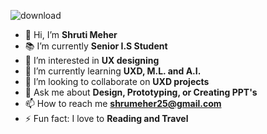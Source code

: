  ![download](https://github.com/user-attachments/assets/173d3eac-2a85-4a3b-9719-c25018085975)


- 👋 Hi, I’m **Shruti Meher**
- 📚 I’m currently **Senior I.S Student**
- 👀 I’m interested in **UX designing**
- 🌱 I’m currently learning **UXD, M.L. and A.I.**
- 💞️ I’m looking to collaborate on **UXD projects**
- 💬 Ask me about **Design, Prototyping, or Creating PPT's**
- 📫 How to reach me **shrumeher25@gmail.com**
- ⚡ Fun fact: I love to **Reading and Travel**

<!---
mshruti06/mshruti06 is a ✨ special ✨ repository because its `README.md` (this file) appears on your GitHub profile.
You can click the Preview link to take a look at your changes.
--->
